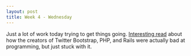 ```yaml
---
layout: post
title: Week 4 - Wednesday
---
```

Just a lot of work today trying to get things going. [Interesting read](https://medium.com/@WordcorpGlobal/programming-doesnt-require-talent-or-even-passion-11422270e1e4#.gkznmb3ou) about how the creators of Twitter Bootstrap, PHP, and Rails were actually bad at programming, but just stuck with it.
